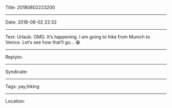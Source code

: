 Title: 20180802223200

----

Date: 2018-08-02 22:32

----

Text: Urlaub. OMG. It‘s happening. I am going to hike from Munich to Venice. Let‘s see how that‘ll go... 😁

----

Replyto: 

----

Syndicate:

----

Tags: yay,hiking

----

Location: 
